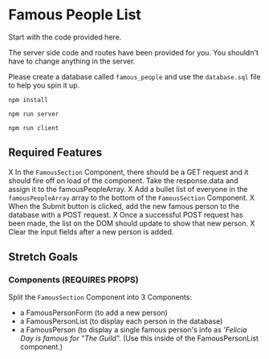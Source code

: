 # Famous People List

Start with the code provided here. 

The server side code and routes have been provided for you. You shouldn't have to change anything in the server.

Please create a database called `famous_people` and use the `database.sql` file to help you spin it up.

```npm install``` 

```npm run server``` 

```npm run client``` 



## Required Features

X In the `FamousSection` Component, there should be a GET request and it should fire off on load of the component. Take the response.data and assign it to the famousPeopleArray.
X Add a bullet list of everyone in the `famousPeopleArray` array to the bottom of the `FamousSection` Component.
X When the Submit button is clicked, add the new famous person to the database with a POST request.
X Once a successful POST request has been made, the list on the DOM should update to show that new person.
X Clear the input fields after a new person is added.

## Stretch Goals

### Components (REQUIRES PROPS)

Split the `FamousSection` Component into 3 Components:

- a FamousPersonForm (to add a new person)
- a FamousPersonList (to display each person in the database)
- a FamousPerson (to display a single famous person's info as *'Felicia Day is famous for "The Guild".* (Use this inside of the FamousPersonList component.)

